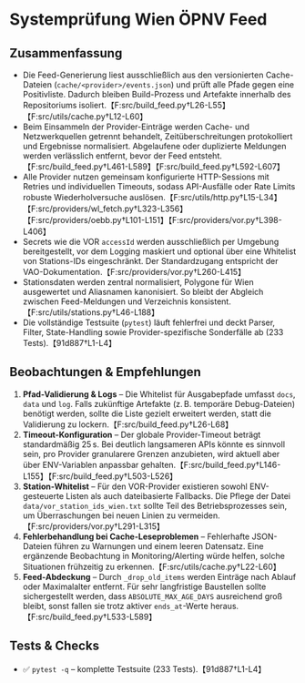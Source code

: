 # Systemprüfung Wien ÖPNV Feed

## Zusammenfassung
- Die Feed-Generierung liest ausschließlich aus den versionierten Cache-Dateien (`cache/<provider>/events.json`) und prüft alle Pfade gegen eine Positivliste. Dadurch bleiben Build-Prozess und Artefakte innerhalb des Repositoriums isoliert.【F:src/build_feed.py†L26-L55】【F:src/utils/cache.py†L12-L60】
- Beim Einsammeln der Provider-Einträge werden Cache- und Netzwerkquellen getrennt behandelt, Zeitüberschreitungen protokolliert und Ergebnisse normalisiert. Abgelaufene oder duplizierte Meldungen werden verlässlich entfernt, bevor der Feed entsteht.【F:src/build_feed.py†L461-L589】【F:src/build_feed.py†L592-L607】
- Alle Provider nutzen gemeinsam konfigurierte HTTP-Sessions mit Retries und individuellen Timeouts, sodass API-Ausfälle oder Rate Limits robuste Wiederholversuche auslösen.【F:src/utils/http.py†L15-L34】【F:src/providers/wl_fetch.py†L323-L356】【F:src/providers/oebb.py†L101-L151】【F:src/providers/vor.py†L398-L406】
- Secrets wie die VOR `accessId` werden ausschließlich per Umgebung bereitgestellt, vor dem Logging maskiert und optional über eine Whitelist von Stations-IDs eingeschränkt. Der Standardzugang entspricht der VAO-Dokumentation.【F:src/providers/vor.py†L260-L415】
- Stationsdaten werden zentral normalisiert, Polygone für Wien ausgewertet und Aliasnamen kanonisiert. So bleibt der Abgleich zwischen Feed-Meldungen und Verzeichnis konsistent.【F:src/utils/stations.py†L46-L188】
- Die vollständige Testsuite (`pytest`) läuft fehlerfrei und deckt Parser, Filter, State-Handling sowie Provider-spezifische Sonderfälle ab (233 Tests).【91d887†L1-L4】

## Beobachtungen & Empfehlungen
1. **Pfad-Validierung & Logs** – Die Whitelist für Ausgabepfade umfasst `docs`, `data` und `log`. Falls zukünftige Artefakte (z. B. temporäre Debug-Dateien) benötigt werden, sollte die Liste gezielt erweitert werden, statt die Validierung zu lockern.【F:src/build_feed.py†L26-L68】
2. **Timeout-Konfiguration** – Der globale Provider-Timeout beträgt standardmäßig 25 s. Bei deutlich langsameren APIs könnte es sinnvoll sein, pro Provider granularere Grenzen anzubieten, wird aktuell aber über ENV-Variablen anpassbar gehalten.【F:src/build_feed.py†L146-L155】【F:src/build_feed.py†L503-L526】
3. **Station-Whitelist** – Für den VOR-Provider existieren sowohl ENV-gesteuerte Listen als auch dateibasierte Fallbacks. Die Pflege der Datei `data/vor_station_ids_wien.txt` sollte Teil des Betriebsprozesses sein, um Überraschungen bei neuen Linien zu vermeiden.【F:src/providers/vor.py†L291-L315】
4. **Fehlerbehandlung bei Cache-Leseproblemen** – Fehlerhafte JSON-Dateien führen zu Warnungen und einem leeren Datensatz. Eine ergänzende Beobachtung in Monitoring/Alerting würde helfen, solche Situationen frühzeitig zu erkennen.【F:src/utils/cache.py†L22-L60】
5. **Feed-Abdeckung** – Durch `_drop_old_items` werden Einträge nach Ablauf oder Maximalalter entfernt. Für sehr langfristige Baustellen sollte sichergestellt werden, dass `ABSOLUTE_MAX_AGE_DAYS` ausreichend groß bleibt, sonst fallen sie trotz aktiver `ends_at`-Werte heraus.【F:src/build_feed.py†L533-L589】

## Tests & Checks
- ✅ `pytest -q` – komplette Testsuite (233 Tests).【91d887†L1-L4】

